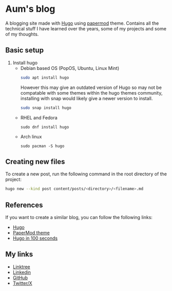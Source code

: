 # Aum's blog

A blogging site made with [Hugo](https://gohugo.io/) using [papermod](https://themes.gohugo.io/themes/hugo-papermod/) theme. Contains all the technical stuff I have learned over the years, some of my projects and some of my thoughts.

## Basic setup 
1. Install hugo
    - Debian based OS (PopOS, Ubuntu, Linux Mint)
        ```bash
        sudo apt install hugo
        ```
        However this may give an outdated version of Hugo so may not be compatable with some themes within the hugo themes community, installing with snap would likely give a newer version to install.
        ```bash
        sudo snap install hugo
        ```
    - RHEL and Fedora
        ```
        sudo dnf install hugo
        ```
    - Arch linux
        ```
        sudo pacman -S hugo
        ```

## Creating new files
To create a new post, run the following command in the root directory of the project:
```bash
hugo new --kind post content/posts/<directory>/<filename>.md
```

## References
If you want to create a similar blog, you can follow the following links:
- [Hugo](https://gohugo.io/getting-started/quick-start/)
- [PaperMod theme](https://themes.gohugo.io/themes/hugo-papermod/)
- [Hugo in 100 seconds](https://youtu.be/0RKpf3rK57I?feature=shared)

## My links
- [Linktree](https://linktr.ee/aumpauskar)
- [Linkedin](https://www.linkedin.com/in/aum-pauskar-a5229b217/)
- [GitHub](https://github.com/AumPauskar)
- [Twitter/X](https://twitter.com/AumPauskar)